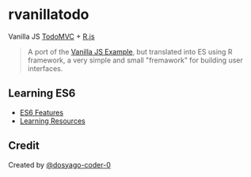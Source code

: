 # rvanillatodo

Vanilla JS [TodoMVC](http://todomvc.com) + [R.js](https://github.com/dosyago-coder-0/rvanillatodo/blob/master/src/r.js)

> A port of the [Vanilla JS Example](http://todomvc.com/examples/vanillajs/), but translated into ES using R framework, a very simple and small "fremawork" for building user interfaces.

## Learning ES6

- [ES6 Features](https://github.com/lukehoban/es6features)
- [Learning Resources](https://github.com/ericdouglas/ES6-Learning)


## Credit

Created by [@dosyago-coder-0](https://github.com/dosyago-coder-0)

